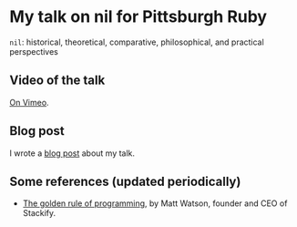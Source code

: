# My talk on nil for Pittsburgh Ruby

`nil`: historical, theoretical, comparative, philosophical, and practical perspectives

## Video of the talk

[On Vimeo](http://vimeo.com/49474228).

## Blog post

I wrote a [blog post](http://franklinchen.com/blog/2012/09/06/my-pittsburgh-ruby-talk-nil/) about my talk.

## Some references (updated periodically)

- [The golden rule of programming](http://www.stackify.com/golden-rule-programming/), by Matt Watson, founder and CEO of Stackify.
